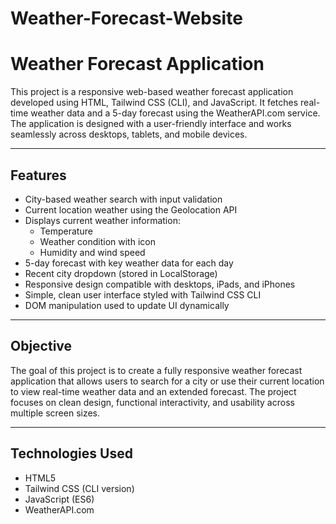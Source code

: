 # Weather-Forecast-Website

# Weather Forecast Application

This project is a responsive web-based weather forecast application developed using HTML, Tailwind CSS (CLI), and JavaScript. It fetches real-time weather data and a 5-day forecast using the WeatherAPI.com service. The application is designed with a user-friendly interface and works seamlessly across desktops, tablets, and mobile devices.

---

## Features

- City-based weather search with input validation
- Current location weather using the Geolocation API
- Displays current weather information:
  - Temperature
  - Weather condition with icon
  - Humidity and wind speed
- 5-day forecast with key weather data for each day
- Recent city dropdown (stored in LocalStorage)
- Responsive design compatible with desktops, iPads, and iPhones
- Simple, clean user interface styled with Tailwind CSS CLI
- DOM manipulation used to update UI dynamically

---

## Objective

The goal of this project is to create a fully responsive weather forecast application that allows users to search for a city or use their current location to view real-time weather data and an extended forecast. The project focuses on clean design, functional interactivity, and usability across multiple screen sizes.

---

## Technologies Used

- HTML5
- Tailwind CSS (CLI version)
- JavaScript (ES6)
- WeatherAPI.com

